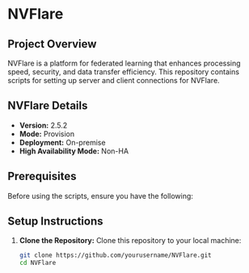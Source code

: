# NVFlare

## Project Overview

NVFlare is a platform for federated learning that enhances processing speed, security, and data transfer efficiency. 
This repository contains scripts for setting up server and client connections for NVFlare.

## NVFlare Details

- **Version:** 2.5.2
- **Mode:** Provision
- **Deployment:** On-premise
- **High Availability Mode:** Non-HA

## Prerequisites

Before using the scripts, ensure you have the following:


## Setup Instructions

1. **Clone the Repository:**
   Clone this repository to your local machine:
   ```bash
   git clone https://github.com/yourusername/NVFlare.git
   cd NVFlare
